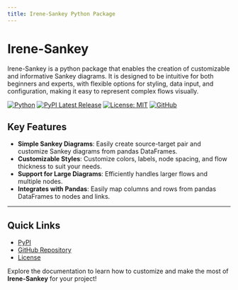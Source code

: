 ```yaml
---
title: Irene-Sankey Python Package
---
```


# Irene-Sankey

Irene-Sankey is a python package that enables the creation of customizable and informative Sankey diagrams. It is designed to be intuitive for both beginners and experts, with flexible options for styling, data input, and configuration, making it easy to represent complex flows visually.

[![Python](https://img.shields.io/badge/Python-3.8%2B-darkcyan)](https://pypi.org/project/irene-sankey/)
[![PyPI Latest Release](https://img.shields.io/pypi/v/irene-sankey.svg?label=PyPI%20Version)](https://pypi.org/project/irene-sankey/)
[![License: MIT](https://img.shields.io/badge/License-MIT-orange.svg)](https://github.com/fox-techniques/irene-sankey/blob/main/LICENSE)
[![GitHub](https://img.shields.io/badge/GitHub-irene--sankey-181717?logo=github)](https://github.com/fox-techniques/irene-sankey)


## Key Features

- **Simple Sankey Diagrams**: Easily create source-target pair and customize Sankey diagrams from pandas DataFrames.
- **Customizable Styles**: Customize colors, labels, node spacing, and flow thickness to suit your needs.
- **Support for Large Diagrams**: Efficiently handles larger flows and multiple nodes.
- **Integrates with Pandas**: Easily map columns and rows from pandas DataFrames to nodes and links.
---

## Quick Links

- [PyPI](https://pypi.org/project/irene-sankey)
- [GitHub Repository](https://github.com/fox-techniques/irene-sankey)
- [License](https://github.com/fox-techniques/irene-sankey/blob/main/LICENSE)

Explore the documentation to learn how to customize and make the most of **Irene-Sankey** for your project!
